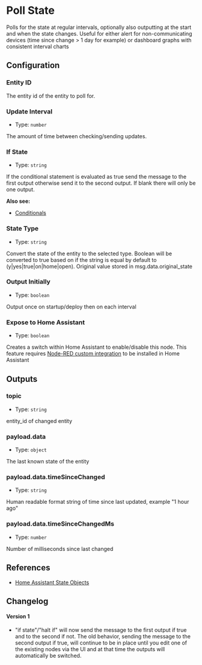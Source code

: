 # Poll State

Polls for the state at regular intervals, optionally also outputting at the start and when the state changes. Useful for either alert for non-communicating devices (time since change > 1 day for example) or dashboard graphs with consistent interval charts

## Configuration

### Entity ID <Badge text="required"/>

The entity id of the entity to poll for.

### Update Interval

- Type: `number`

The amount of time between checking/sending updates.

### If State

- Type: `string`

If the conditional statement is evaluated as true send the message to the first output otherwise send it to the second output. If blank there will only be one output.

**Also see:**

- [Conditionals](/guide/conditionals.md)

### State Type

- Type: `string`

Convert the state of the entity to the selected type. Boolean will be converted to true based on if the string is equal by default to (y|yes|true|on|home|open). Original value stored in msg.data.original_state

### Output Initially

- Type: `boolean`

Output once on startup/deploy then on each interval

### Expose to Home Assistant

- Type: `boolean`

Creates a switch within Home Assistant to enable/disable this node. This feature requires [Node-RED custom integration](https://github.com/zachowj/hass-node-red) to be installed in Home Assistant

## Outputs

### topic

- Type: `string`

entity_id of changed entity

### payload.data

- Type: `object`

The last known state of the entity

### payload.data.timeSinceChanged

- Type: `string`

Human readable format string of time since last updated, example "1 hour ago"

### payload.data.timeSinceChangedMs

- Type: `number`

Number of milliseconds since last changed

## References

- [Home Assistant State Objects](https://home-assistant.io/docs/configuration/state_object/)

## Changelog

#### Version 1

- "if state"/"halt if" will now send the message to the first output if true and to the second if not. The old behavior, sending the message to the second output if true, will continue to be in place until you edit one of the existing nodes via the UI and at that time the outputs will automatically be switched.
